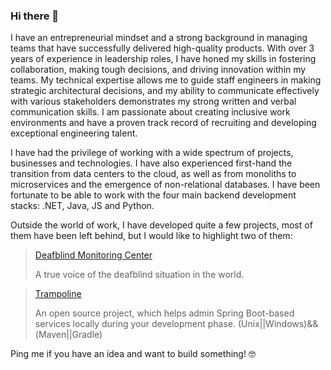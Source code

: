 ### Hi there 👋

I have an entrepreneurial mindset and a strong background in managing teams that have successfully delivered high-quality products. With over 3 years of experience in leadership roles, I have honed my skills in fostering collaboration, making tough decisions, and driving innovation within my teams. My technical expertise allows me to guide staff engineers in making strategic architectural decisions, and my ability to communicate effectively with various stakeholders demonstrates my strong written and verbal communication skills. I am passionate about creating inclusive work environments and have a proven track record of recruiting and developing exceptional engineering talent.

I have had the privilege of working with a wide spectrum of projects, businesses and technologies. I have also experienced first-hand the transition from data centers to the cloud, as well as from monoliths to microservices and the emergence of non-relational databases. I have been fortunate to be able to work with the four main backend development stacks: .NET, Java, JS and Python.

Outside the world of work, I have developed quite a few projects, most of them have been left behind, but I would like to highlight two of them:

> [Deafblind Monitoring Center][dmc]
>  
> A true voice of the deafblind situation in the world.
  
>[Trampoline][trampoline]
>
> An open source project, which helps admin Spring Boot-based services locally during your development phase.
>(Unix||Windows)&&(Maven||Gradle)

Ping me if you have an idea and want to build something! 🤓

[cddi]: <http://cortellis.com/drugdiscovery/home>
[dmc]: <http://deafblindmonitoring.eu>
[trampoline]: <https://github.com/ErnestOrt/Trampoline>
